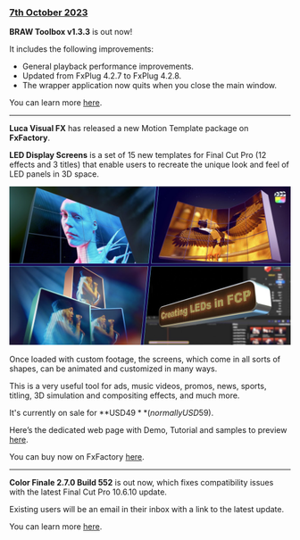 ### [7th October 2023](/news/20231007)

**BRAW Toolbox v1.3.3** is out now!

It includes the following improvements:

- General playback performance improvements.
- Updated from FxPlug 4.2.7 to FxPlug 4.2.8.
- The wrapper application now quits when you close the main window.

You can learn more [here](https://brawtoolbox.fcp.cafe).

---

**Luca Visual FX** has released a new Motion Template package on **FxFactory**.

**LED Display Screens** is a set of 15 new templates for Final Cut Pro (12 effects and 3 titles) that enable users to recreate the unique look and feel of LED panels in 3D space.

[![](/static/ledscreens.jpeg)](https://www.youtube.com/watch?v=lvpkhAYlU_g)

Once loaded with custom footage, the screens, which come in all sorts of shapes, can be animated and customized in many ways.

This is a very useful tool for ads, music videos, promos, news, sports, titling, 3D simulation and compositing effects, and much more.

It's currently on sale for **USD$49** (normally USD$59).

Here’s the dedicated web page with Demo, Tutorial and samples to preview [here](https://www.lucavisualfx.com/product/led-display-screens/).

You can buy now on FxFactory [here](https://fxfactory.com/info/leddisplayscreens/).

---

**Color Finale 2.7.0 Build 552** is out now, which fixes compatibility issues with the latest Final Cut Pro 10.6.10 update.

Existing users will be an email in their inbox with a link to the latest update.

You can learn more [here](https://colorfinale.com).